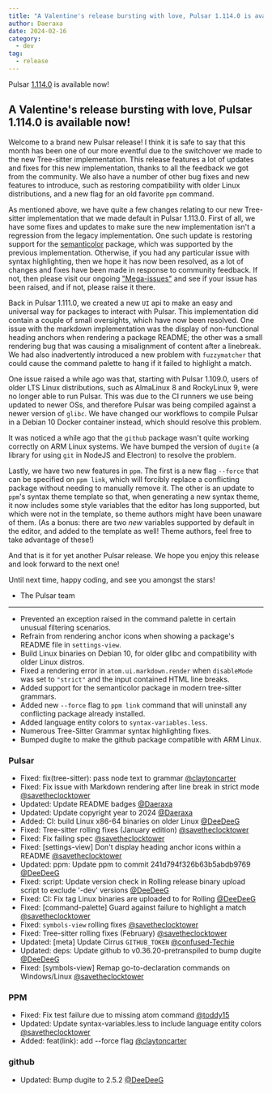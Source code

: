 ```yaml
---
title: "A Valentine's release bursting with love, Pulsar 1.114.0 is available now!"
author: Daeraxa
date: 2024-02-16
category:
  - dev
tag:
  - release
---
```


Pulsar [1.114.0](https://github.com/pulsar-edit/pulsar/releases/tag/v1.114.0) is available now!

<!-- more -->

## A Valentine's release bursting with love, Pulsar 1.114.0 is available now!

Welcome to a brand new Pulsar release! I think it is safe to say that this month has been one of our more eventful due to the switchover we made to the new Tree-sitter implementation. This release features a lot of updates and fixes for this new implementation, thanks to all the feedback we got from the community. We also have a number of other bug fixes and new features to introduce, such as restoring compatibility with older Linux distributions, and a new flag for an old favorite `ppm` command.

As mentioned above, we have quite a few changes relating to our new Tree-sitter implementation that we made default in Pulsar 1.113.0. First of all, we have some fixes and updates to make sure the new implementation isn't a regression from the legacy implementation. One such update is restoring support for the [semanticolor](https://web.pulsar-edit.dev/packages/semanticolor) package, which was supported by the previous implementation. Otherwise, if you had any particular issue with syntax highlighting, then we hope it has now been resolved, as a lot of changes and fixes have been made in response to community feedback. If not, then please visit our ongoing ["Mega-issues"](https://github.com/pulsar-edit/pulsar/issues?q=is%3Aissue+is%3Aopen+sort%3Aupdated-desc+MEGA-ISSUE+label%3Abug) and see if your issue has been raised, and if not, please raise it there.

Back in Pulsar 1.111.0, we created a new `UI` api to make an easy and universal way for packages to interact with Pulsar. This implementation did contain a couple of small oversights, which have now been resolved. One issue with the markdown implementation was the display of non-functional heading anchors when rendering a package README; the other was a small rendering bug that was causing a misalignment of content after a linebreak. We had also inadvertently introduced a new problem with `fuzzymatcher` that could cause the command palette to hang if it failed to highlight a match.

One issue raised a while ago was that, starting with Pulsar 1.109.0, users of older LTS Linux distributions, such as AlmaLinux 8 and RockyLinux 9, were no longer able to run Pulsar. This was due to the CI runners we use being updated to newer OSs, and therefore Pulsar was being compiled against a newer version of `glibc`. We have changed our workflows to compile Pulsar in a Debian 10 Docker container instead, which should resolve this problem.

It was noticed a while ago that the `github` package wasn't quite working correctly on ARM Linux systems. We have bumped the version of `dugite` (a library for using `git` in NodeJS and Electron) to resolve the problem.

Lastly, we have two new features in `ppm`. The first is a new flag `--force` that can be specified on `ppm link`, which will forcibly replace a conflicting package without needing to manually remove it. The other is an update to `ppm`'s syntax theme template so that, when generating a new syntax theme, it now includes some style variables that the editor has long supported, but which were not in the template, so theme authors might have been unaware of them. (As a bonus: there are two _new_ variables supported by default in the editor, and added to the template as well! Theme authors, feel free to take advantage of these!)

And that is it for yet another Pulsar release. We hope you enjoy this release and look forward to the next one!

Until next time, happy coding, and see you amongst the stars!

- The Pulsar team

---

- Prevented an exception raised in the command palette in certain unusual filtering scenarios.
- Refrain from rendering anchor icons when showing a package's README file in `settings-view`.
- Build Linux binaries on Debian 10, for older glibc and compatibility with older Linux distros.
- Fixed a rendering error in `atom.ui.markdown.render` when `disableMode` was set to `"strict"` and the input contained HTML line breaks.
- Added support for the semanticolor package in modern tree-sitter grammars.
- Added new `--force` flag to `ppm link` command that will uninstall any conflicting package already installed.
- Added language entity colors to `syntax-variables.less`.
- Numerous Tree-Sitter Grammar syntax highlighting fixes.
- Bumped dugite to make the github package compatible with ARM Linux.

### Pulsar

- Fixed: fix(tree-sitter): pass node text to grammar [@claytoncarter](https://github.com/pulsar-edit/pulsar/pull/860)
- Fixed: Fix issue with Markdown rendering after line break in strict mode [@savetheclocktower](https://github.com/pulsar-edit/pulsar/pull/889)
- Updated: Update README badges [@Daeraxa](https://github.com/pulsar-edit/pulsar/pull/891)
- Updated: Update copyright year to 2024 [@Daeraxa](https://github.com/pulsar-edit/pulsar/pull/870)
- Added: CI: build Linux x86-64 binaries on older Linux [@DeeDeeG](https://github.com/pulsar-edit/pulsar/pull/858)
- Fixed: Tree-sitter rolling fixes (January edition) [@savetheclocktower](https://github.com/pulsar-edit/pulsar/pull/859)
- Fixed: Fix failing spec [@savetheclocktower](https://github.com/pulsar-edit/pulsar/pull/902)
- Fixed: \[settings-view\] Don't display heading anchor icons within a README [@savetheclocktower](https://github.com/pulsar-edit/pulsar/pull/905)
- Updated: ppm: Update ppm to commit 241d794f326b63b5abdb9769 [@DeeDeeG](https://github.com/pulsar-edit/pulsar/pull/908)
- Fixed: script: Update version check in Rolling release binary upload script to exclude '-dev' versions [@DeeDeeG](https://github.com/pulsar-edit/pulsar/pull/903)
- Fixed: CI: Fix tag Linux binaries are uploaded to for Rolling [@DeeDeeG](https://github.com/pulsar-edit/pulsar/pull/901)
- Fixed: \[command-palette\] Guard against failure to highlight a match [@savetheclocktower](https://github.com/pulsar-edit/pulsar/pull/913)
- Fixed: `symbols-view` rolling fixes [@savetheclocktower](https://github.com/pulsar-edit/pulsar/pull/861)
- Fixed: Tree-sitter rolling fixes (February) [@savetheclocktower](https://github.com/pulsar-edit/pulsar/pull/906)
- Updated: \[meta\] Update Cirrus `GITHUB_TOKEN` [@confused-Techie](https://github.com/pulsar-edit/pulsar/pull/924)
- Updated: deps: Update github to v0.36.20-pretranspiled to bump dugite [@DeeDeeG](https://github.com/pulsar-edit/pulsar/pull/925)
- Fixed: \[symbols-view\] Remap go-to-declaration commands on Windows/Linux [@savetheclocktower](https://github.com/pulsar-edit/pulsar/pull/926)

### PPM

- Fixed: Fix test failure due to missing atom command [@toddy15](https://github.com/pulsar-edit/ppm/pull/124)
- Updated: Update syntax-variables.less to include language entity colors [@savetheclocktower](https://github.com/pulsar-edit/ppm/pull/123)
- Added: feat(link): add --force flag [@claytoncarter](https://github.com/pulsar-edit/ppm/pull/122)

### github

- Updated: Bump dugite to 2.5.2 [@DeeDeeG](https://github.com/pulsar-edit/github/pull/39)
